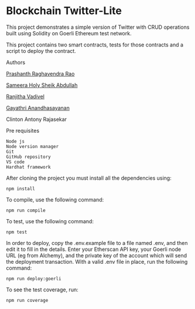 # Blockchain Twitter-Lite

This project demonstrates a simple version of Twitter with CRUD operations built using Solidity on Goerli Ethereum test network.

This project contains two smart contracts, tests for those contracts and a script to deploy the contract.

Authors

[Prashanth Raghavendra Rao](https://github.com/Prash099)

[Sameera Holy Sheik Abdullah](https://github.com/iholy19)

[Ranjitha Vadivel](https://github.com/Ranjithavadivel)

[Gayathri Anandhasayanan](https://github.com/GayathriAnandhasayanan)

Clinton Antony Rajasekar

Pre requisites

    Node js
    Node version manager
    Git
    GitHub repository
    VS code
    Hardhat framework

After cloning the project you must install all the dependencies using:

    npm install

To compile, use the following command:

    npm run compile

To test, use the following command:

    npm test

In order to deploy, copy the .env.example file to a file named .env, and then edit it to fill in the details. Enter your Etherscan API key, your Goerli node URL (eg from Alchemy), and the private key of the account which will send the deployment transaction. With a valid .env file in place, run the following command:

    npm run deploy:goerli

To see the test coverage, run:

    npm run coverage
